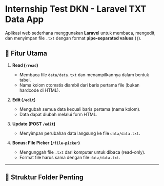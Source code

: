 # Internship Test DKN - Laravel TXT Data App

Aplikasi web sederhana menggunakan **Laravel** untuk membaca, mengedit, dan menyimpan file `.txt` dengan format **pipe-separated values** (`|`).

## 📌 Fitur Utama

1. **Read (`/read`)**

    - Membaca file `data/data.txt` dan menampilkannya dalam bentuk tabel.
    - Nama kolom otomatis diambil dari baris pertama file (bukan hardcode di HTML).

2. **Edit (`/edit`)**

    - Mengubah semua data kecuali baris pertama (nama kolom).
    - Data dapat diubah melalui form HTML.

3. **Update (POST `/edit`)**

    - Menyimpan perubahan data langsung ke file `data/data.txt`.

4. **Bonus: File Picker (`/file-picker`)**
    - Mengunggah file `.txt` dari komputer untuk dibaca (read-only).
    - Format file harus sama dengan file `data/data.txt`.

---

## 📂 Struktur Folder Penting
